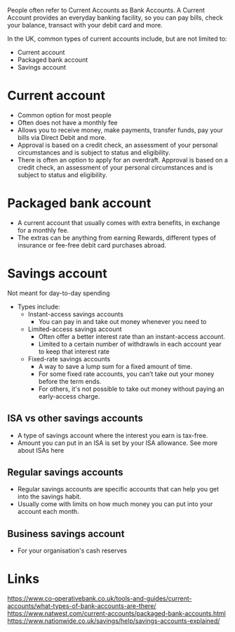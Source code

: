 People often refer to Current Accounts as Bank Accounts. A Current Account provides an everyday banking facility, so you can pay bills, check your balance, transact with your debit card and more.

In the UK, common types of current accounts include, but are not limited to:
* Current account
* Packaged bank account
* Savings account

# Current account
* Common option for most people
* Often does not have a monthly fee
* Allows you to receive money, make payments, transfer funds, pay your bills via Direct Debit and more.
* Approval is based on a credit check, an assessment of your personal circumstances and is subject to status and eligibility.
* There is often an option to apply for an overdraft. Approval is based on a credit check, an assessment of your personal circumstances and is subject to status and eligibility.

# Packaged bank account
* A current account that usually comes with extra benefits, in exchange for a monthly fee.
* The extras can be anything from earning Rewards, different types of insurance or fee-free debit card purchases abroad.


# Savings account
Not meant for day-to-day spending
* Types include:
	* Instant-access savings accounts
		* You can pay in and take out money whenever you need to
	* Limited-access savings account
		* Often offer a better interest rate than an instant-access account.
		* Limited to a certain number of withdrawls in each account year to keep that interest rate
	* Fixed-rate savings accounts
		* A way to save a lump sum for a fixed amount of time.
		* For some fixed rate accounts, you can’t take out your money before the term ends.
		* For others, it's not possible to take out money without paying an early-access charge.
## ISA vs other savings accounts
* A type of savings account where the interest you earn is tax-free.
* Amount you can put in an ISA is set by your ISA allowance.
See more about ISAs here

## Regular savings accounts
* Regular savings accounts are specific accounts that can help you get into the savings habit.
* Usually come with limits on how much money you can put into your account each month.

## Business savings account
* For your organisation's cash reserves



# Links
https://www.co-operativebank.co.uk/tools-and-guides/current-accounts/what-types-of-bank-accounts-are-there/
https://www.natwest.com/current-accounts/packaged-bank-accounts.html
https://www.nationwide.co.uk/savings/help/savings-accounts-explained/